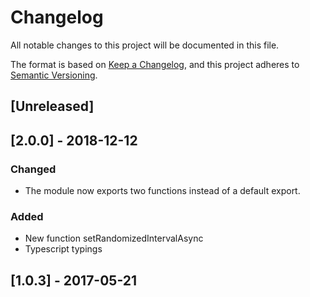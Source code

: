 # Changelog

All notable changes to this project will be documented in this file.

The format is based on [Keep a Changelog](https://keepachangelog.com/en/1.0.0/),
and this project adheres to [Semantic Versioning](https://semver.org/spec/v2.0.0.html).

## [Unreleased]

## [2.0.0] - 2018-12-12

### Changed

-   The module now exports two functions instead of a default export.

### Added

-   New function setRandomizedIntervalAsync
-   Typescript typings

## [1.0.3] - 2017-05-21
